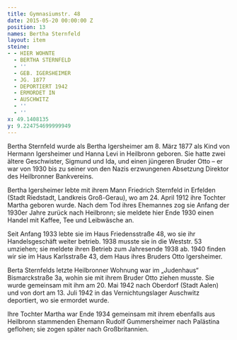 ```yaml
---
title: Gymnasiumstr. 48
date: 2015-05-20 00:00:00 Z
position: 13
names: Bertha Sternfeld
layout: item
steine:
- - HIER WOHNTE
  - BERTHA STERNFELD
  - ''
  - GEB. IGERSHEIMER
  - JG. 1877
  - DEPORTIERT 1942
  - ERMORDET IN
  - AUSCHWITZ
  - ''
  - ''
x: 49.1408135
y: 9.224754699999949
---
```


Bertha Sternfeld wurde als Bertha Igersheimer am 8. März 1877 als Kind von Hermann Igersheimer und Hanna Levi in Heilbronn geboren. Sie hatte zwei ältere Geschwister, Sigmund und Ida, und einen jüngeren Bruder Otto – er war von 1930 bis zu seiner von den Nazis erzwungenen Absetzung Direktor des Heilbronner Bankvereins.

Bertha Igersheimer lebte mit ihrem Mann Friedrich Sternfeld in Erfelden (Stadt Riedstadt, Landkreis Groß-Gerau), wo am 24. April 1912 ihre Tochter Martha geboren wurde. Nach dem Tod ihres Ehemannes zog sie Anfang der 1930er Jahre zurück nach Heilbronn; sie meldete hier Ende 1930 einen Handel mit Kaffee, Tee und Leibwäsche an.

Seit Anfang 1933 lebte sie im Haus Friedensstraße 48, wo sie ihr Handelsgeschäft weiter betrieb. 1938 musste sie in die Weststr. 53 umziehen; sie meldete ihren Betrieb zum Jahresende 1938 ab. 1940 finden wir sie im Haus Karlsstraße 43, dem Haus ihres Bruders Otto Igersheimer.

Berta Sternfelds letzte Heilbronner Wohnung war im „Judenhaus“ Bismarckstraße 3a, wohin sie mit ihrem Bruder Otto ziehen musste. Sie wurde gemeinsam mit ihm am 20. Mai 1942 nach Oberdorf (Stadt Aalen) und von dort am 13. Juli 1942 in das Vernichtungslager Auschwitz deportiert, wo sie ermordet wurde.

Ihre Tochter Martha war Ende 1934 gemeinsam mit ihrem ebenfalls aus Heilbronn stammenden Ehemann Rudolf Gummersheimer nach Palästina geflohen; sie zogen später nach Großbritannien.